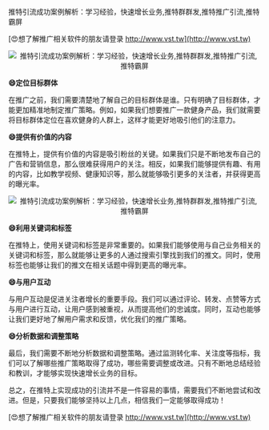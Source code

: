 推特引流成功案例解析：学习经验，快速增长业务,推特群群发,推特推广引流,推特霸屏

[😍想了解推广相关软件的朋友请登录 http://www.vst.tw](http://www.vst.tw)

 <center><img src="https://vst.tw/MP4/tuiguang/png/4.png" alt="推特引流成功案例解析：学习经验，快速增长业务,推特群群发,推特推广引流,推特霸屏"></center>

**😄定位目标群体**

在推广之前，我们需要清楚地了解自己的目标群体是谁。只有明确了目标群体，才能更加精准地制定推广策略。例如，如果我们想要推广一款健身产品，我们就需要将目标群体定位在喜欢健身的人群上，这样才能更好地吸引他们的注意力。

**😄提供有价值的内容**

在推特上，提供有价值的内容是吸引粉丝的关键。如果我们只是不断地发布自己的广告和营销信息，那么很难获得用户的关注。相反，如果我们能够提供有趣、有用的内容，比如教学视频、健康知识等，那么就能够吸引更多的关注者，并获得更高的曝光率。

 <center><img src="https://vst.tw/MP4/tuiguang/png/8.png" alt="推特引流成功案例解析：学习经验，快速增长业务,推特群群发,推特推广引流,推特霸屏"></center>

**😄利用关键词和标签**

在推特上，使用关键词和标签是非常重要的。如果我们能够使用与自己业务相关的关键词和标签，那么就能够让更多的人通过搜索引擎找到我们的推文。同时，使用标签也能够让我们的推文在相关话题中得到更高的曝光率。

**😄与用户互动**

与用户互动是促进关注者增长的重要手段。我们可以通过评论、转发、点赞等方式与用户进行互动，让用户感到被重视，从而提高他们的忠诚度。同时，互动也能够让我们更好地了解用户需求和反馈，优化我们的推广策略。

**😄分析数据和调整策略**

最后，我们需要不断地分析数据和调整策略。通过监测转化率、关注度等指标，我们可以了解哪些推广策略取得了成功，哪些需要调整或改进。只有不断地总结经验和教训，才能够实现快速增长业务的目标。

总之，在推特上实现成功的引流并不是一件容易的事情，需要我们不断地尝试和改进。但是，只要我们能够坚持以上几点，相信我们一定能够取得成功！

[😍想了解推广相关软件的朋友请登录 http://www.vst.tw](http://www.vst.tw)



